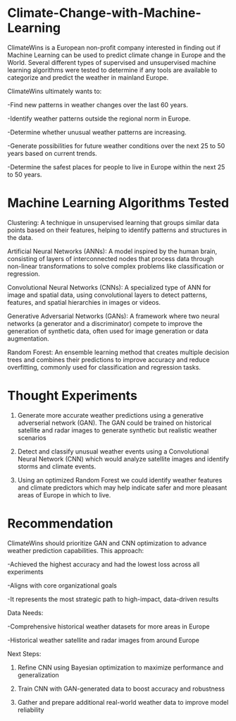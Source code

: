 # Climate-Change-with-Machine-Learning
ClimateWins is a European non-profit company interested in finding out if Machine Learning can be used to predict climate change in Europe and the World. Several different types of supervised and unsupervised machine learning algorithms were tested to determine if any tools are available to categorize and predict the weather in mainland Europe.

ClimateWins ultimately wants to:

  -Find new patterns in weather changes over the last 60 years. 
  
  -Identify weather patterns outside the regional norm in Europe. 
  
  -Determine whether unusual weather patterns are increasing. 
  
  -Generate possibilities for future weather conditions over the next 25 to 50 years based on current trends. 
  
  -Determine the safest places for people to live in Europe within the next 25 to 50 years.

  # Machine Learning Algorithms Tested

Clustering: A technique in unsupervised learning that groups similar data points based on their features, helping to identify patterns and structures in the data.

Artificial Neural Networks (ANNs): A model inspired by the human brain, consisting of layers of interconnected nodes that process data through non-linear transformations to solve complex problems like classification or regression.

Convolutional Neural Networks (CNNs): A specialized type of ANN for image and spatial data, using convolutional layers to detect patterns, features, and spatial hierarchies in images or videos.

Generative Adversarial Networks (GANs): A framework where two neural networks (a generator and a discriminator) compete to improve the generation of synthetic data, often used for image generation or data augmentation.

Random Forest: An ensemble learning method that creates multiple decision trees and combines their predictions to improve accuracy and reduce overfitting, commonly used for classification and regression tasks.

# Thought Experiments

1. Generate more accurate weather predictions using a generative adverserial network (GAN).  The GAN could be trained on historical satellite and radar images to generate synthetic but realistic weather scenarios

2. Detect and classify unusual weather events using a Convolutional Neural Network (CNN) which would analyze satellite images and identify storms and climate events.

3. Using an optimized Random Forest we could identify weather features and climate predictors which may help indicate safer and more pleasant areas of Europe in which to live.

# Recommendation

ClimateWins should prioritize GAN and CNN optimization to advance weather prediction capabilities.  This approach:

   -Achieved the highest accuracy and had the lowest loss across all experiments
   
   -Aligns with core organizational goals
   
   -It represents the most strategic path to high-impact, data-driven results

  Data Needs:  
  
   -Comprehensive historical weather datasets for more areas in Europe
      
   -Historical weather satellite and radar images from around Europe

  Next Steps:
  
  1. Refine CNN using Bayesian optimization to maximize performance and generalization 
       
  2. Train CNN with GAN-generated data to boost accuracy and robustness
     
  3. Gather and prepare additional real-world weather data to improve model reliability
